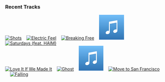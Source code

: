 ### Recent Tracks
[<img src='https://lastfm.freetls.fastly.net/i/u/300x300/74b0399872646052464309d621075339.png' width='16%' height='16%' alt='Shots'>](https://www.last.fm/music/imagine%2bdragons/_/shots)&nbsp;&nbsp;&nbsp;&nbsp;[<img src='https://lastfm.freetls.fastly.net/i/u/300x300/996e2f00e3b7aeaca4748aed1d3bb1e3.png' width='16%' height='16%' alt='Electric Feel'>](https://www.last.fm/music/mgmt/_/electric%2bfeel)&nbsp;&nbsp;&nbsp;&nbsp;[<img src='https://lastfm.freetls.fastly.net/i/u/300x300/b3c704f809b0819492ccc7030e8c2a23.png' width='16%' height='16%' alt='Breaking Free'>](https://www.last.fm/music/night%2briots/_/breaking%2bfree)&nbsp;&nbsp;&nbsp;&nbsp;[<img src='https://github.com/atfinke/atfinke/blob/master/placeholder.jpeg?raw=true' width='16%' height='16%' alt='Since U Left'>](https://www.last.fm/music/tvvin/_/since%2bu%2bleft)&nbsp;&nbsp;&nbsp;&nbsp;[<img src='https://lastfm.freetls.fastly.net/i/u/300x300/1f03f26d31f69662d3f54d0015b7c37f.png' width='16%' height='16%' alt='Saturdays (feat. HAIM)'>](https://www.last.fm/music/twin%2bshadow/_/saturdays%2b%2528feat.%2bhaim%2529)&nbsp;&nbsp;&nbsp;&nbsp;<br>[<img src='https://lastfm.freetls.fastly.net/i/u/300x300/81480228fdd76969722a66dfd61b071b.png' width='16%' height='16%' alt='Love It If We Made It'>](https://www.last.fm/music/the%2b1975/_/love%2bit%2bif%2bwe%2bmade%2bit)&nbsp;&nbsp;&nbsp;&nbsp;[<img src='https://lastfm.freetls.fastly.net/i/u/300x300/01bccad9d7be4980c9fdbcec3be695c9.png' width='16%' height='16%' alt='Ghost'>](https://www.last.fm/music/american%2bauthors/_/ghost)&nbsp;&nbsp;&nbsp;&nbsp;[<img src='https://github.com/atfinke/atfinke/blob/master/placeholder.jpeg?raw=true' width='16%' height='16%' alt='Rust To Gold'>](https://www.last.fm/music/council/_/rust%2bto%2bgold)&nbsp;&nbsp;&nbsp;&nbsp;[<img src='https://lastfm.freetls.fastly.net/i/u/300x300/664fa9f2b331d83aa64eb247ec735fa5.png' width='16%' height='16%' alt='Move to San Francisco'>](https://www.last.fm/music/circa%2bwaves/_/move%2bto%2bsan%2bfrancisco)&nbsp;&nbsp;&nbsp;&nbsp;[<img src='https://lastfm.freetls.fastly.net/i/u/300x300/4fe19bd9c9ca6983d6ce38367d9494b3.png' width='16%' height='16%' alt='Falling'>](https://www.last.fm/music/betcha/_/falling)&nbsp;&nbsp;&nbsp;&nbsp;<br>